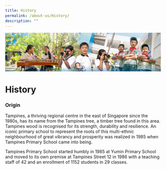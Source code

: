 ```yaml
---
title: History
permalink: /about-us/History/
description: ""
---
```

![](/images/AboutUs.jpg)

History
=======

### **Origin**

Tampines, a thriving regional centre in the east of Singapore since the 1980s, has its name from the Tampines tree, a timber tree found in this area. Tampines wood is recognised for its strength, durability and resilience. An iconic primary school to represent the roots of this multi-ethnic neighbourhood of great vibrancy and prosperity was realized in 1985 when Tampines Primary School came into being.

  

Tampines Primary School started humbly in 1985 at Yumin Primary School and moved to its own premise at Tampines Street 12 in 1986 with a teaching staff of 42 and an enrollment of 1152 students in 29 classes.